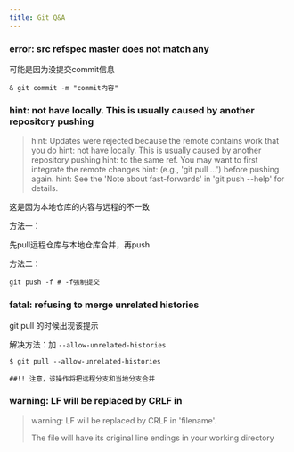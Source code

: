 ```yaml
---
title: Git Q&A
---
```




### error: src refspec master does not match any

可能是因为没提交commit信息

```shell
& git commit -m "commit内容"
```

### 

### hint: not have locally. This is usually caused by another repository pushing

> hint: Updates were rejected because the remote contains work that you do
> hint: not have locally. This is usually caused by another repository pushing
> hint: to the same ref. You may want to first integrate the remote changes
> hint: (e.g., 'git pull ...') before pushing again.
> hint: See the 'Note about fast-forwards' in 'git push --help' for details.

这是因为本地仓库的内容与远程的不一致

方法一：

先pull远程仓库与本地仓库合并，再push

方法二：

```shell
git push -f # -f强制提交
```



### fatal: refusing to merge unrelated histories

git pull 的时候出现该提示

解决方法：加 `--allow-unrelated-histories`

```shell
$ git pull --allow-unrelated-histories

##!! 注意，该操作将把远程分支和当地分支合并
```



### warning: LF will be replaced by CRLF in

> warning: LF will be replaced by CRLF in 'filename'.
>
> The file will have its original line endings in your working directory





